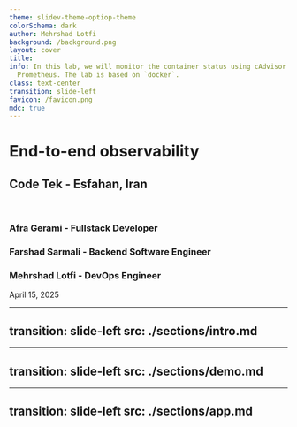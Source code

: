 ```yaml
---
theme: slidev-theme-optiop-theme
colorSchema: dark
author: Mehrshad Lotfi
background: /background.png
layout: cover
title:
info: In this lab, we will monitor the container status using cAdvisor and
  Prometheus. The lab is based on `docker`.
class: text-center
transition: slide-left
favicon: /favicon.png
mdc: true
---
```


# End-to-end observability

## Code Tek - Esfahan, Iran

<br /> 

### Afra Gerami - Fullstack Developer
### Farshad Sarmali - Backend Software Engineer
### Mehrshad Lotfi - DevOps Engineer

April 15, 2025

---
transition: slide-left
src: ./sections/intro.md
---

---
transition: slide-left
src: ./sections/demo.md
---


---
transition: slide-left
src: ./sections/app.md
---